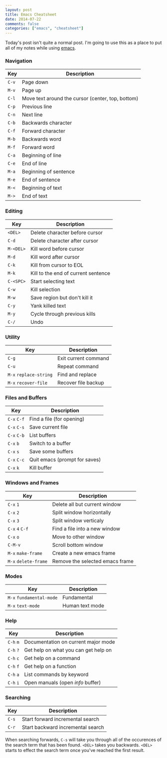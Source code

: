 ```yaml
---
layout: post
title: Emacs Cheatsheet
date: 2014-07-22
comments: false
categories: ["emacs", "cheatsheet"]
---
```


Today's post isn't quite a normal post. I'm going to use this as a place to put all of my notes while using [emacs](http://www.gnu.org/software/emacs/).

### Navigation

| Key      | Description			|
|----------|------------------------------------|
| `C-v`    | Page down				|
| `M-v`    | Page up				|
| `C-l`    | Move text around the cursor (center, top, bottom) |
| `C-p`	   | Previous line    	  	 	  |
| `C-n`	   | Next line				  |
| `C-b`	   | Backwards character		  |
| `C-f`	   | Forward character			  |
| `M-b`	   | Backwards word			  |
| `M-f`	   | Forward word			  |
| `C-a`	   | Beginning of line			  |
| `C-e`	   | End of line  			  |
| `M-a`	   | Beginning of sentence		  |
| `M-e`	   | End of sentence			  |
| `M-<`	   | Beginning of text			  |
| `M->`	   | End of text  			  |

### Editing

| Key      | Description			|
|----------|------------------------------------|
| `<DEL>`  | Delete character before cursor	|
| `C-d`	   | Delete character after cursor	|
| `M-<DEL>` | Kill word before cursor		|
| `M-d`	   | Kill word after cursor		|
| `C-k`	   | Kill from cursor to EOL		|
| `M-k`	   | Kill to the end of current sentence |
| `C-<SPC>` | Start selecting text		 |
| `C-w`	   | Kill selection   			 |
| `M-w`	   | Save region but don't kill it	 |
| `C-y`	   | Yank killed text			 |
| `M-y`	   | Cycle through previous kills	 |
| `C-/`	   | Undo  	   	    		 |


### Utility

| Key      | Description			|
|----------|------------------------------------|
| `C-g`	   | Exit current command		|
| `C-u`	   | Repeat command			|
| `M-x` `replace-string` | Find and replace	|
| `M-x` `recover-file`	 | Recover file backup	|


### Files and Buffers

| Key		| Description					|
|---------------|-----------------------------------------------|
| `C-x` `C-f`   | Find a file (for opening)			|
| `C-x` `C-s`	| Save current file				|
| `C-x` `C-b`	| List buffers 					|
| `C-x` `b`	| Switch to a buffer				|
| `C-x` `s`	| Save some buffers				|
| `C-x` `C-c`	| Quit emacs (prompt for saves)			|
| `C-x` `k`	| Kill buffer					|

### Windows and Frames

| Key		| Description					|
|---------------|-----------------------------------------------|
| `C-x` `1`	| Delete all but current window			|
| `C-x` `2`	| Split window horizontally			|
| `C-x` `3`	| Split window verticaly			|
| `C-x` `4` `C-f` | Find a file into a new window		|
| `C-x` `o`	| Move to other window				|
| `C-M-v`	| Scroll bottom window				|
| `M-x` `make-frame` | Create a new emacs frame			|
| `M-x` `delete-frame` | Remove the selected emacs frame	|

### Modes

| Key		| Description					|
|---------------|-----------------------------------------------|
| `M-x` `fundamental-mode` | Fundamental			|
| `M-x` `text-mode`	   | Human text mode			|

### Help

| Key		| Description					|
|---------------|-----------------------------------------------|
| `C-h` `m`	| Documentation on current major mode		|
| `C-h` `?`	| Get help on what you can get help on		|
| `C-h` `c`	| Get help on a command	       	    		|
| `C-h` `f`	| Get help on a function			|
| `C-h` `a`	| List commands by keyword			|
| `C-h` `i`	| Open manuals (open *info* buffer)		|


### Searching

| Key		| Description					|
|---------------|-----------------------------------------------|
| `C-s`		| Start forward incremental search		|
| `C-r`		| Start backward incremental search		|

When searching forwards, `C-s` will take you through all of the occurences of the search term that has been found. `<DEL>` takes you backwards. `<DEL>` starts to effect the search term once you've reached the first result.